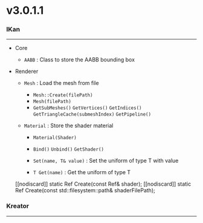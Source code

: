 # v3.0.1.1

### IKan
----------------------------------------------------------------------------------------------------------------------
  - Core
    - `AABB` : Class to store the AABB bounding box
  
  - Renderer
    - `Mesh` : Load the mesh from file
      - `Mesh::Create(filePath)`
      - `Mesh(filePath)`
      - `GetSubMeshes()` `GetVertices()` `GetIndices()` `GetTriangleCache(submeshIndex)` `GetPipeline()`
    
    - `Material` : Store the shader material
      - `Material(Shader)` 
      - `Bind()` `Unbind()` `GetShader()`

      - `Set(name, T& value)` : Set the uniform of type T with value
      - `T Get(name)` : Get the uniform of type T
      
    [[nodiscard]] static Ref<Material> Create(const Ref<Shader>& shader);
    [[nodiscard]] static Ref<Material> Create(const std::filesystem::path& shaderFilePath);

### Kreator
----------------------------------------------------------------------------------------------------------------------
